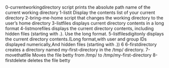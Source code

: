 0-currentworkingdirectory script prints the absolute path name of the current working directory
1-listit Display the contents list of your current directory
2-bring-me-home script that changes the working directory to the user’s home directory
3-listfiles displays current directory contents in a long format
4-listmorefiles displays the current directory contents, including hidden files (starting with .). Use the long format.
5-listfilesdigitonly displays the current directory contents.(Long format,with user and group IDs displayed numerically,And hidden files (starting with .))
6 6-firstdirectory creates a directory named my-first-directory in the /tmp/ directory.
7-movethatfile Moves the file betty from /tmp/ to /tmp/my-first-directory
8-firstdelete deletes the file betty
